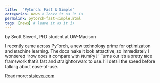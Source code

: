 ```yaml
---
title:  "Pytorch: Fast & Simple"
categories: news # leave it as it is
permalink: pytorch-fast-simple.html 
tags: [news] # leave it as it is
---
```


by Scott Sievert, PhD student at UW-Madison

I recently came across PyTorch, a new technology prime for optimization and machine learning. The docs make it look attractive, so immediately I wondered “how does it compare with NumPy?”
Turns out it’s a pretty nice framework that’s fast and straightforward to use. I’ll detail the speed before talking about ease-of-use.


Read more: [stsiever.com](https://stsievert.com/blog/2017/09/07/pytorch/)

